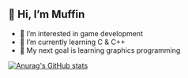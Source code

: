 ## 👋 Hi, I’m Muffin
- 👀 I’m interested in game development
- 🌱 I’m currently learning C & C++
- 🚩 My next goal is learning graphics programming
  

[![Anurag's GitHub stats](https://github-readme-stats.vercel.app/api?username=MuffinKran24)](https://github.com/anuraghazra/github-readme-stats)
<!---
MuffinKran24/MuffinKran24 is a ✨ special ✨ repository because its `README.md` (this file) appears on your GitHub profile.
You can click the Preview link to take a look at your changes.
--->
